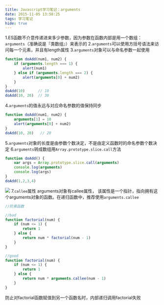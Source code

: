 ```yaml
---
title: Javascript学习笔记：arguments
date: 2015-11-05 13:58:25
tags: 学习笔记
hide: true
---
```



1.ES函数不介意传递进来多少参数，因为参数在函数内部是用一个数组：`arguments`（准确说是『类数组』）来表示的
2.`arguments`可以使用方括号语法来访问每一个元素，并且有length属性
3.`arguments`对象可以与命名参数一起使用

```js
function doAdd(num1, num2) {
    if (arguments.length === 1) {
        alert(num1)
    } else if (arguments.length === 2) {
        alert(arguments[0] + num2)
    }
}
doAdd(10)      // 10
doAdd(10, 20)  // 30
```
4.`arguments`的值永远与对应命名参数的值保持同步

```js
function doAdd(num1, num2) {
    arguments[1] = 10
    alert(arguments[0] + num2)
}
doAdd(10, 20)   // 20
```
5.`arguments`对象的长度是由参数个数决定，不是由定义函数时的命名参数个数决定
6.`arguments`转成数组用`Array.prototype.slice.call`方法

```js
function doAdd() {
    var args = Array.prototype.slice.call(arguments)
    console.log(arguments)
    console.log(args)
}
doAdd(1,2,3,4)
```
![](http://ob3wg7deo.bkt.clouddn.com/14783263408259.jpg)
7.`callee`属性
arguments对象有callee属性， 该属性是一个指针，指向拥有这个arguments对象的函数。在递归函数中，推荐使用`arguments.callee`

```js
//阶乘函数

//bad
function factorial(num) {
    if (num <= 1) {
        return 1
    } else {
        return num * factorial(num - 1)
    }
}

//good
function factorial(num) {
    if (num <= 1) {
        return 1
    } else {
        return num * arguments.callee(num - 1)
    }
}
```
防止对factorial函数赋值到另一个函数名时，内部递归调用factorial失败

